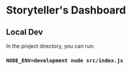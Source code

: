 # Storyteller's Dashboard

## Local Dev

In the project directory, you can run:

### `NODE_ENV=development node src/index.js`